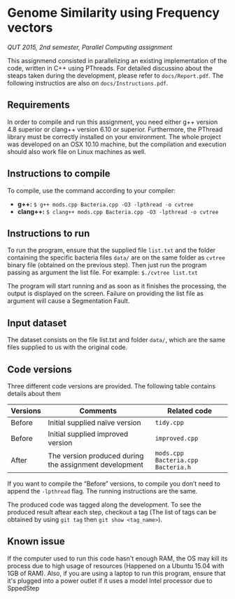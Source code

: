 # Genome Similarity using Frequency vectors

*QUT 2015, 2nd semester, Parallel Computing assignment*

This assignmend consisted in parallelizing an existing implementation of the code, written in C++ using PThreads. For detailed discussino about the steaps taken during the development, please refer to ```docs/Report.pdf```. The following instructios are also on ```docs/Instructions.pdf```.


## Requirements

In order to compile and run this assignment, you need either g++ version 4.8 superior or clang++ version 6.10 or superior. Furthermore, the PThread library must be correctly installed on your environment. The whole project was developed on an OSX 10.10 machine, but the compilation and execution should also work file on Linux machines as well.

## Instructions to compile
To compile, use the command according to your compiler:
* **g++:** ```$ g++ mods.cpp Bacteria.cpp -O3 -lpthread -o cvtree```
* **clang++:** ```$ clang++ mods.cpp Bacteria.cpp -O3 -lpthread -o cvtree```

## Instructions to run
To run the program, ensure that the supplied file ```list.txt``` and the folder containing the specific bacteria files ```data/``` are on the same folder as ```cvtree``` binary file (obtained on the previous step). Then just run the program passing as argument the list file. For example: ```$./cvtree list.txt```

The program will start running and as soon as it finishes the processing, the output is displayed on the screen. Failure on providing the list file as argument will cause a Segmentation Fault.

## Input dataset

The dataset consists on the file list.txt and folder ```data/```, which are the same files supplied to us with the original code.

## Code versions

Three different code versions are provided. The following table contains details about them

| Versions | Comments | Related code |
|----------|----------|--------------|
| Before   | Initial supplied naïve version | ```tidy.cpp```|
| Before   | Initial supplied improved version | ```improved.cpp``` |
| After    | The version produced during the assignment development | ```mods.cpp``` ```Bacteria.cpp``` ```Bacteria.h``` |

If you want to compile the “Before” versions, to compile you don’t need to append the           ```-lpthread``` flag. The running instructions are the same.

The produced code was tagged along the development. To see the produced result aftear each step, checkout a tag (The list of tags can be obtained by using ```git tag``` then ```git show <tag_name>```).

## Known issue

If the computer used to run this code hasn't enough RAM, the OS may kill its process due to high usage of resources (Happened on a Ubuntu 15.04 with 1GB of RAM). Also, if you are using a laptop to run this program, ensure that it's plugged into a power outlet if it uses a model Intel processor due to SppedStep
